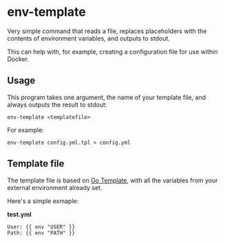 env-template
============

Very simple command that reads a file, replaces placeholders with the contents of environment
variables, and outputs to stdout.

This can help with, for example, creating a configuration file for use within Docker.

Usage
-----

This program takes one argument, the name of your template file, and always outputs the
result to stdout:

    env-template <templatefile>

For example:

    env-template config.yml.tpl > config.yml

Template file
-------------

The template file is based on [Go Template](http://golang.org/pkg/text/template/), with
all the variables from your external environment already set.

Here's a simple exmaple:

**test.yml**

    User: {{ env "USER" }}
    Path: {{ env "PATH" }}
